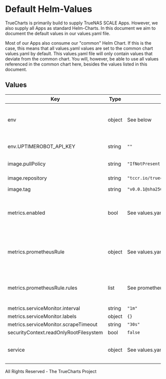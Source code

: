 # Default Helm-Values

TrueCharts is primarily build to supply TrueNAS SCALE Apps.
However, we also supply all Apps as standard Helm-Charts. In this document we aim to document the default values in our values.yaml file.

Most of our Apps also consume our "common" Helm Chart.
If this is the case, this means that all values.yaml values are set to the common chart values.yaml by default. This values.yaml file will only contain values that deviate from the common chart.
You will, however, be able to use all values referenced in the common chart here, besides the values listed in this document.

## Values

| Key | Type | Default | Description |
|-----|------|---------|-------------|
| env | object | See below | environment variables. See [application docs](https://github.com/lekpamartin/uptimerobot_exporter/blob/master/docker-compose.yml) for more details. |
| env.UPTIMEROBOT_API_KEY | string | `""` | Set the uptimerobot API key |
| image.pullPolicy | string | `"IfNotPresent"` | image pull policy |
| image.repository | string | `"tccr.io/truecharts/prometheus-uptimerobot-exporter"` | image repository |
| image.tag | string | `"v0.0.1@sha256:c73a86e73ab47e0974eb3d6bd6ce5834befe8363979a9da2b53922b630ec084a"` | image tag |
| metrics.enabled | bool | See values.yaml | Enable and configure a Prometheus serviceMonitor for the chart under this key. |
| metrics.prometheusRule | object | See values.yaml | Enable and configure Prometheus Rules for the chart under this key. |
| metrics.prometheusRule.rules | list | See prometheusrules.yaml | Configure additionial rules for the chart under this key. |
| metrics.serviceMonitor.interval | string | `"1m"` |  |
| metrics.serviceMonitor.labels | object | `{}` |  |
| metrics.serviceMonitor.scrapeTimeout | string | `"30s"` |  |
| securityContext.readOnlyRootFilesystem | bool | `false` |  |
| service | object | See values.yaml | Configures service settings for the chart. |

All Rights Reserved - The TrueCharts Project
